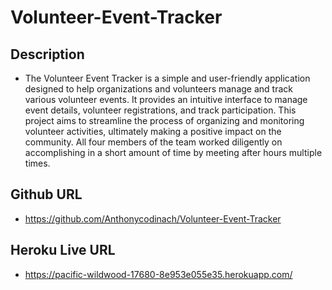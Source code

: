 # Volunteer-Event-Tracker


## Description
* The Volunteer Event Tracker is a simple and user-friendly application designed to help organizations and volunteers manage and track various volunteer events. It provides an intuitive interface to manage event details, volunteer registrations, and track participation. This project aims to streamline the process of organizing and monitoring volunteer activities, ultimately making a positive impact on the community. All four members of the team worked diligently on accomplishing in a short amount of time by meeting after hours multiple times.


## Github URL
* https://github.com/Anthonycodinach/Volunteer-Event-Tracker 

## Heroku Live URL
*  https://pacific-wildwood-17680-8e953e055e35.herokuapp.com/
